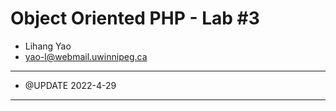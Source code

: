 # Object Oriented PHP - Lab #3

- Lihang Yao
- <yao-l@webmail.uwinnipeg.ca>

---

- @UPDATE 2022-4-29

---
